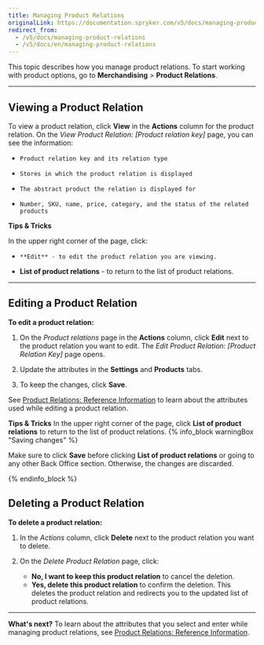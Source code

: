 ```yaml
---
title: Managing Product Relations
originalLink: https://documentation.spryker.com/v5/docs/managing-product-relations
redirect_from:
  - /v5/docs/managing-product-relations
  - /v5/docs/en/managing-product-relations
---
```


This topic describes how you manage product relations.
To start working with product options, go to **Merchandising** > **Product Relations**.
***

## Viewing a Product Relation
To view a product relation, click **View** in the **Actions** column for the product relation. On the *View Product Relation: [Product relation key]* page, you can see the information:

*     Product relation key and its relation type
*     Stores in which the product relation is displayed
*     The abstract product the relation is displayed for
*     Number, SKU, name, price, category, and the status of the related products

**Tips & Tricks**

In the upper right corner of the page, click:

*     **Edit** - to edit the product relation you are viewing.
*    **List of product relations** - to return to the list of product relations.

***

## Editing a Product Relation
**To edit a product relation:**

1. On the *Product relations* page in the **Actions** column, click **Edit** next to the product relation you want to edit. The *Edit Product Relation: [Product Relation Key]* page opens.

2. Update the attributes in the **Settings** and **Products** tabs.

3. To keep the changes, click **Save**.

See [Product Relations: Reference Information](https://documentation.spryker.com/docs/en/product-relations-reference-information) to learn about the attributes used while editing a product relation.

**Tips & Tricks**
In the upper right corner of the page, click **List of product relations** to return to the list of product relations.
{% info_block warningBox "Saving changes" %}

Make sure to click **Save** before clicking **List of product relations** or going to any other Back Office section. Otherwise, the changes are discarded.  

{% endinfo_block %}



## Deleting a Product Relation
**To delete a product relation:**

1. In the *Actions* column, click **Delete** next to the product relation you want to delete. 

2. On the *Delete Product Relation* page, click:
    * **No, I want to keep this product relation** to cancel the deletion.
    * **Yes, delete this product relation** to confirm the deletion. This deletes the product relation and redirects you to the updated list of product relations.

***

**What's next?**
To learn about the attributes that you select and enter while managing product relations, see [Product Relations: Reference Information](https://documentation.spryker.com/docs/en/product-relations-reference-information).

